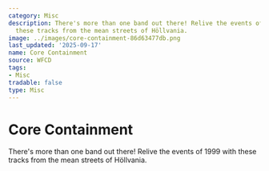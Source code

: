 ```yaml
---
category: Misc
description: There's more than one band out there! Relive the events of 1999 with
  these tracks from the mean streets of Höllvania.
image: ../images/core-containment-86d63477db.png
last_updated: '2025-09-17'
name: Core Containment
source: WFCD
tags:
- Misc
tradable: false
type: Misc
---
```


# Core Containment

There's more than one band out there! Relive the events of 1999 with these tracks from the mean streets of Höllvania.

